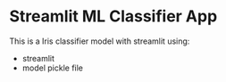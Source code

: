 # Streamlit ML Classifier App

This is a Iris classifier model with streamlit using:
* streamlit
* model pickle file
